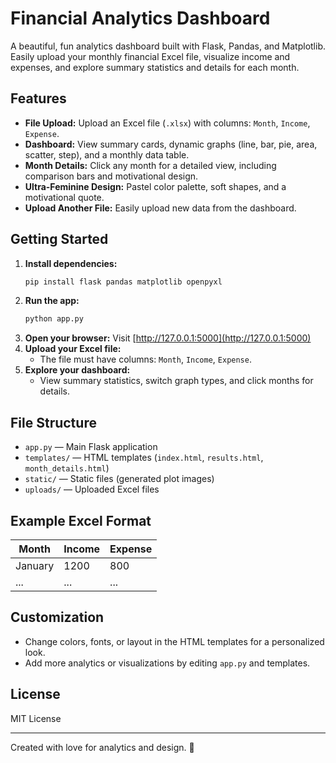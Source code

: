 # Financial Analytics Dashboard

A beautiful, fun analytics dashboard built with Flask, Pandas, and Matplotlib. Easily upload your monthly financial Excel file, visualize income and expenses, and explore summary statistics and details for each month.

## Features
- **File Upload:** Upload an Excel file (`.xlsx`) with columns: `Month`, `Income`, `Expense`.
- **Dashboard:** View summary cards, dynamic graphs (line, bar, pie, area, scatter, step), and a monthly data table.
- **Month Details:** Click any month for a detailed view, including comparison bars and motivational design.
- **Ultra-Feminine Design:** Pastel color palette, soft shapes, and a motivational quote.
- **Upload Another File:** Easily upload new data from the dashboard.

## Getting Started
1. **Install dependencies:**
   ```bash
   pip install flask pandas matplotlib openpyxl
   ```
2. **Run the app:**
   ```bash
   python app.py
   ```
3. **Open your browser:**
   Visit [http://127.0.0.1:5000](http://127.0.0.1:5000)
4. **Upload your Excel file:**
   - The file must have columns: `Month`, `Income`, `Expense`.
5. **Explore your dashboard:**
   - View summary statistics, switch graph types, and click months for details.

## File Structure
- `app.py` — Main Flask application
- `templates/` — HTML templates (`index.html`, `results.html`, `month_details.html`)
- `static/` — Static files (generated plot images)
- `uploads/` — Uploaded Excel files

## Example Excel Format
| Month   | Income | Expense |
|---------|--------|---------|
| January | 1200   | 800     |
| ...     | ...    | ...     |

## Customization
- Change colors, fonts, or layout in the HTML templates for a personalized look.
- Add more analytics or visualizations by editing `app.py` and templates.

## License
MIT License

---
Created with love for analytics and design. 💖
